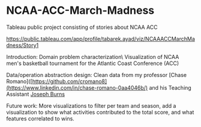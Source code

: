 # NCAA-ACC-March-Madness
Tableau public project consisting of stories about NCAA ACC

https://public.tableau.com/app/profile/tabarek.ayad/viz/NCAAACCMarchMadness/Story1

Introduction: Domain problem characterization\\
Visualization of NCAA men's basketball tournament for the Atlantic Coast Conference (ACC)

Data/operation abstraction design:
Clean data from my professor [Chase Romano]([https://github.com/cromano8](https://www.linkedin.com/in/chase-romano-0aa4046b/) and his Teaching Assistant [Joseph Burns](https://www.linkedin.com/in/joeburns91/)

Future work:
More visualizations to filter per team and season, add a visualization to show what activities contributed to the total score, and what features correlated to wins.

